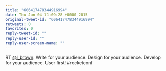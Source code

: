 ```yaml
---
title: "606417478344916994"
date: Thu Jun 04 11:09:28 +0000 2015
original-tweet-id: "606417478344916994"
retweets: 0
favorites: 0
reply-tweet-id: ""
reply-user-id: ""
reply-user-screen-name: ""
---
```

RT <a href="https://twitter.com/l_brown">@l_brown</a>: Write for your audience.  Design for your audience. Develop for your audience. User first!  #rocketconf
